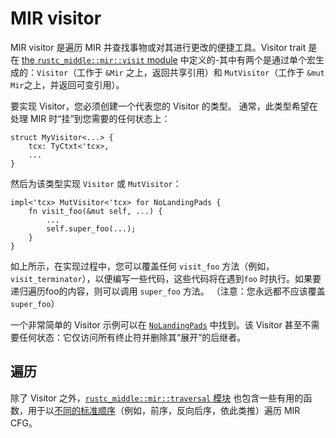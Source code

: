 # MIR visitor

MIR visitor 是遍历 MIR 并查找事物或对其进行更改的便捷工具。Visitor trait 是在 [the `rustc_middle::mir::visit` module][m-v] 中定义的-其中有两个是通过单个宏生成的：`Visitor`（工作于 `&Mir` 之上，返回共享引用）和 `MutVisitor`（工作于 `&mut Mir`之上，并返回可变引用）。

[m-v]: https://doc.rust-lang.org/nightly/nightly-rustc/rustc_middle/mir/visit/index.html

要实现 Visitor，您必须创建一个代表您的 Visitor 的类型。
通常，此类型希望在处理 MIR 时“挂”到您需要的任何状态上：

```rust,ignore
struct MyVisitor<...> {
    tcx: TyCtxt<'tcx>,
    ...
}
```

然后为该类型实现 `Visitor` 或 `MutVisitor`：

```rust,ignore
impl<'tcx> MutVisitor<'tcx> for NoLandingPads {
    fn visit_foo(&mut self, ...) {
        ...
        self.super_foo(...);
    }
}
```

如上所示，在实现过程中，您可以覆盖任何 `visit_foo` 方法（例如，`visit_terminator`），以便编写一些代码，这些代码将在遇到`foo` 时执行。如果要递归遍历foo的内容，则可以调用 `super_foo` 方法。 （注意：您永远都不应该覆盖 `super_foo`）

一个非常简单的 Visitor 示例可以在 [`NoLandingPads`] 中找到。该 Visitor 甚至不需要任何状态：它仅访问所有终止符并删除其“展开”的后继者。

[`NoLandingPads`]: https://doc.rust-lang.org/nightly/nightly-rustc/rustc_mir/transform/no_landing_pads/struct.NoLandingPads.html

## 遍历

除了 Visitor 之外，[`rustc_middle::mir::traversal` 模块][t] 也包含一些有用的函数，用于以[不同的标准顺序][traversal]（例如，前序，反向后序，依此类推）遍历 MIR CFG。

[t]: https://doc.rust-lang.org/nightly/nightly-rustc/rustc_middle/mir/traversal/index.html
[traversal]: https://en.wikipedia.org/wiki/Tree_traversal